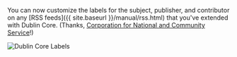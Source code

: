 You can now customize the labels for the subject, publisher, and contributor on any [RSS feeds]({{ site.baseurl }}/manual/rss.html) that you've extended with Dublin Core. (Thanks, [Corporation for National and Community Service](http://www.nationalservice.gov/)!)

![Dublin Core Labels](https://d3qcdigd1fhos0.cloudfront.net/blog/img/feature-2014-02-01-serp-dublin-core.png "Dublin Core Labels")